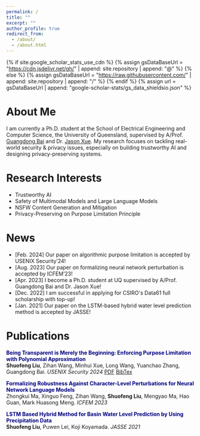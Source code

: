 ```yaml
---
permalink: /
title: ""
excerpt: ""
author_profile: true
redirect_from: 
  - /about/
  - /about.html
---
```


{% if site.google_scholar_stats_use_cdn %}
{% assign gsDataBaseUrl = "https://cdn.jsdelivr.net/gh/" | append: site.repository | append: "@" %}
{% else %}
{% assign gsDataBaseUrl = "https://raw.githubusercontent.com/" | append: site.repository | append: "/" %}
{% endif %}
{% assign url = gsDataBaseUrl | append: "google-scholar-stats/gs_data_shieldsio.json" %}

# About Me

<span class='anchor' id='about-me' style='text-align: justify;'></span>
I am currently a Ph.D. student at the School of Electrical Engineering and Computer Science, the University of Queensland, supervised by A/Prof. <a href="https://baigd.github.io/">Guangdong Bai</a> and Dr. <a href="https://people.csiro.au/x/j/jason-xue">Jason Xue</a>. My research focuses on tackling real-world security & privacy issues, especially on building trustworthy AI and designing privacy-preserving systems. 

# Research Interests

<ul>
  <li>Trustworthy AI</li>
  <li>Safety of Multimodal Models and Large Language Models</li>
  <li>NSFW Content Generation and Mitigation</li>
  <li>Privacy-Preserving on Purpose Limitation Principle</li>
</ul>

# News
- [Feb. 2024] Our paper on algorithmic purpose limitation is accepted by USENIX Security’24!
- [Aug. 2023] Our paper on formalizing neural network perturbation is accepted by ICFEM’23!
- [Apr. 2023] I become a Ph.D. student at UQ supervised by A/Prof. Guangdong Bai and Dr. Jason Xue!
- [Dec. 2022] I am successful in applying for CSIRO's Data61 full scholarship with top-up!
- [Jan. 2021] Our paper on the LSTM-based hybrid water level prediction method is accepted by JASSE!
  
# Publications 

<span style="color:#000080;">**Being Transparent is Merely the Beginning: Enforcing Purpose Limitation with Polynomial Approximation**</span>  
**Shuofeng Liu**, Zihan Wang, Minhui Xue, Long Wang, Yuanchao Zhang, Guangdong Bai. *USENIX Security 2024* 
<span><a href="" role="button" target="_blank">PDF</a> <a href="" role="button" target="_blank">BibTex</a></span>

<span style="color:#000080;">**Formalizing Robustness Against Character-Level Perturbations for Neural Network Language Models**</span>  
Zhongkui Ma, Xinguo Feng, Zihan Wang, **Shuofeng Liu**, Mengyao Ma, Hao Guan, Mark Huasong Meng. *ICFEM 2023*

<span style="color:#000080;">**LSTM Based Hybrid Method for Basin Water Level Prediction by Using Precipitation Data**</span>  
**Shuofeng Liu**, Puwen Lei, Koji Koyamada. *JASSE 2021*

